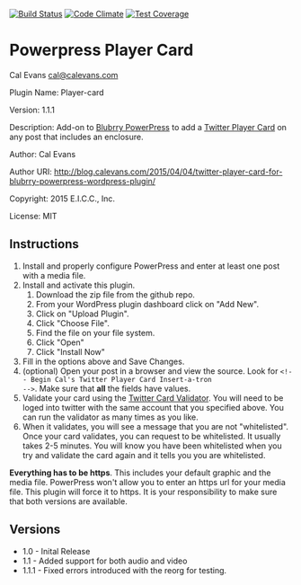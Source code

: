 [![Build Status](https://travis-ci.org/calevans/player-card.svg?branch=master)](https://travis-ci.org/calevans/player-card)
[![Code Climate](https://codeclimate.com/github/calevans/player-card/badges/gpa.svg)](https://codeclimate.com/github/calevans/player-card)
[![Test Coverage](https://codeclimate.com/github/calevans/player-card/badges/coverage.svg)](https://codeclimate.com/github/calevans/player-card)

# Powerpress Player Card

Cal Evans <cal@calevans.com>

Plugin Name: Player-card

Version: 1.1.1

Description: Add-on to [Blubrry PowerPress](https://wordpress.org/plugins/powerpress/) to add a [Twitter Player Card](https://dev.twitter.com/cards/overview) on any post that includes an enclosure.

Author: Cal Evans

Author URI: http://blog.calevans.com/2015/04/04/twitter-player-card-for-blubrry-powerpress-wordpress-plugin/

Copyright: 2015 E.I.C.C., Inc.

License: MIT


## Instructions

1. Install and properly configure PowerPress and enter at least one post with a media file.
1. Install and activate this plugin.
	1. Download the zip file from the github repo.
	1. From your WordPress plugin dashboard click on "Add New".
	1. Click on "Upload Plugin".
	1. Click "Choose File".
	1. Find the file on your file system.
	1. Click "Open"
	1. Click "Install Now"
1. Fill in the options above and Save Changes.
1. (optional) Open your post in a browser and view the source. Look for <code>&lt;!-- Begin Cal's Twitter Player Card Insert-a-tron --></code>. Make sure that **all** the fields have values.
1. Validate your card using the [Twitter Card Validator](https://cards-dev.twitter.com/validator). You will need to be loged into twitter with the same account that you specified above. You can run the validator as many times as you like.
1. When it validates, you will see a message that you are not "whitelisted". Once your card validates, you can request to be whitelisted. It usually takes 2-5 minutes. You will know you have been whitelisted when you try and validate the card again and it tells you you are whitelisted.

**Everything has to be https**. This includes your default graphic and the media file. PowerPress won't allow you to enter an https url for your media file. This plugin will force it to https. It is your responsibility to make sure that both versions are available.

## Versions

- 1.0   - Inital Release
- 1.1   - Added support for both audio and video
- 1.1.1 - Fixed errors introduced with the reorg for testing.
